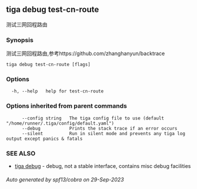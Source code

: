 ## tiga debug test-cn-route

测试三网回程路由

### Synopsis

测试三网回程路由,参考https://github.com/zhanghanyun/backtrace

```
tiga debug test-cn-route [flags]
```

### Options

```
  -h, --help   help for test-cn-route
```

### Options inherited from parent commands

```
      --config string   The tiga config file to use (default "/home/runner/.tiga/config/default.yaml")
      --debug           Prints the stack trace if an error occurs
      --silent          Run in silent mode and prevents any tiga log output except panics & fatals
```

### SEE ALSO

* [tiga debug](tiga_debug.md)	 - debug, not a stable interface, contains misc debug facilities

###### Auto generated by spf13/cobra on 29-Sep-2023
